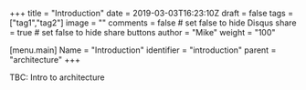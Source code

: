 +++
title = "Introduction"
date = 2019-03-03T16:23:10Z
draft = false
tags = ["tag1","tag2"]
image = ""
comments = false # set false to hide Disqus
share = true	# set false to hide share buttons
author = "Mike"
weight = "100"

[menu.main] 
    Name = "Introduction" 
    identifier = "introduction"
    parent = "architecture"
+++

TBC: Intro to architecture